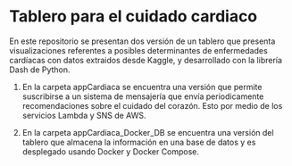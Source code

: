 # Tablero para el cuidado cardiaco

En este repositorio se presentan dos versión de un tablero que presenta visualizaciones referentes a posibles determinantes de enfermedades cardíacas con datos extraidos desde Kaggle, y desarrollado con la librería Dash de Python.

1. En la carpeta appCardiaca se encuentra una versión que permite suscribirse a un sistema de mensajería que envía periodicamente recomendaciones sobre el cuidado del corazón. Esto por medio de los servicios Lambda y SNS de AWS.

2. En la carpeta appCardiaca_Docker_DB se encuentra una versión del tablero que almacena la información en una base de datos y es desplegado usando Docker y Docker Compose.
